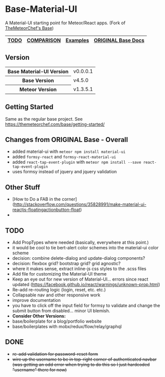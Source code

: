 # Base-Material-UI 
A Material-UI starting point for Meteor/React apps. (Fork of [TheMeteorChef's Base](http://themeteorchef.com/base))

| [TODO](#todo) | [COMPARISON](/COMPARISON.md) | [Examples](/README.md) |  [ORIGINAL Base Docs](http://themeteorchef.com/base) |
|---|---|---|---|


## Version

<table>
  <tbody>
      <tr>
      <th>Base Material-UI Version</th>
      <td>v0.0.0.1</td>
    </tr>
    <tr>
      <th>Base Version</th>
      <td>v4.5.0</td>
    </tr>
    <tr>
      <th>Meteor Version</th>
      <td>v1.3.5.1</td>
    </tr>
  </tbody>
</table>

## Getting Started

Same as the regular base project. See https://themeteorchef.com/base/getting-started/

## Changes from ORIGINAL Base - Overall

* added material-ui with `meteor npm install material-ui`
* added `formsy-react` and `formsy-react-material-ui`
* added `react-tap-event-plugin` with `meteor npm install --save react-tap-event-plugin`
* uses formsy instead of jquery and jquery validation





## Other Stuff
* [How to Do a FAB in the corner] (http://stackoverflow.com/questions/35828991/make-material-ui-reactjs-floatingactionbutton-float)
* 

## TODO

* Add PropTypes where needed (basically, everywhere at this point.)
* it would be cool to tie bert-alert color schemes into the material-ui color scheme
* decision: combine delete-dialog and update-dialog components?
* decision: flexbox grid? bootstrap grid? grid agnostic?
* where it makes sense, extract inline-js css styles to the .scss files
* Add file for customizing the Material-UI theme
* Keep an eye out for new version of Material-UI... errors since react updated (https://facebook.github.io/react/warnings/unknown-prop.html)
* Re-add re-routing logic (login, reset, etc. etc.)
* Collapsable nav and other responsive work
* improve documentation
* you have to click off the input field for formsy to validate and change the submit button from disabled... minor UI blemish.
* **Consider Other Versions:**
* base/boilerplate for a blog/portfolio website
* base/boilerplates with mobx/redux/flow/relay/graphql

## DONE
* ~~re-add validation for password-reset form~~
* ~~wire up the username to be in top-right corner of authenticated navbar (was getting an odd error when trying to do this so I just hardcoded "username" there for now)~~
